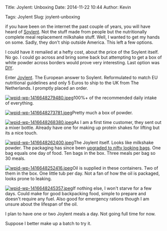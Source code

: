 Title: Joylent: Unboxing
Date: 2014-11-22 10:44
Author: Kevin

Tags: Joylent
Slug: joylent-unboxing

if you have been on the internet the past couple of years, you will have
heard of [Soylent](http://www.soylent.me/). Not the stuff made from
people but the nutritionally complete meal replacement milkshake stuff.
Well, I wanted to get my hands on some. Sadly, they don't ship outside
America. This left a few options.

I could have it remailed at a hefty cost, about the price of the Soylent
itself. No go. I could go across and bring some back but attempting to
get a box of white powder across borders would prove very interesting.
Last option was [DIY](http://diy.soylent.me/).

Enter [Joylent](http://www.joylent.eu/). The European answer to Soylent.
Reformulated to match EU nutritional guidelines and only 5 Euros to ship
to the UK from The Netherlands. I promptly placed an order.

[![wpid-wp-1416648279480.jpeg](/media/images/2014/11/wpid-wp-1416648279480.jpeg)](/media/images/2014/11/wpid-wp-1416648279480.jpeg)100%+
of the recommended daily intake of everything.

[![wpid-wp-1416648273781.jpeg](/media/images/2014/11/wpid-wp-1416648273781.jpeg)](/media/images/2014/11/wpid-wp-1416648273781.jpeg)Pretty
much a box of powder.

[![wpid-wp-1416648268380.jpeg](/media/images/2014/11/wpid-wp-1416648268380.jpeg)](/media/images/2014/11/wpid-wp-1416648268380.jpeg)As
I am a first time customer, they sent out a mixer bottle. Already have
one for making up protein shakes for lifting but its a nice touch.

[![wpid-wp-1416648262400.jpeg](/media/images/2014/11/wpid-wp-1416648262400.jpeg)](/media/images/2014/11/wpid-wp-1416648262400.jpeg)The
Joylent itself. Looks like milkshake powder. The packaging has since
been [upgraded to nifty looking
bags](https://twitter.com/joylentshake/status/535751541060538369). One
bag equals one day of food. Ten bags in the box. Three meals per bag so
30 meals.

[![wpid-wp-1416648252416.jpeg](/media/images/2014/11/wpid-wp-1416648252416.jpeg)](/media/images/2014/11/wpid-wp-1416648252416.jpeg)Oil
is supplied in these containers. Two of them in the box. One little tub
per day. Not a fan of how the oil is packaged, looks prone to leaking.

[![wpid-wp-1416648245357.jpeg](/media/images/2014/11/wpid-wp-1416648245357.jpeg)](/media/images/2014/11/wpid-wp-1416648245357.jpeg)If
nothing else, I won't starve for a few days. Could make for good
backpacking food, simple to prepare and doesn't require any fuel. Also
good for emergency rations though I am unsure about the lifespan of the
oil.

I plan to have one or two Joylent meals a day. Not going full time for
now.

Suppose I better make up a batch to try it.
